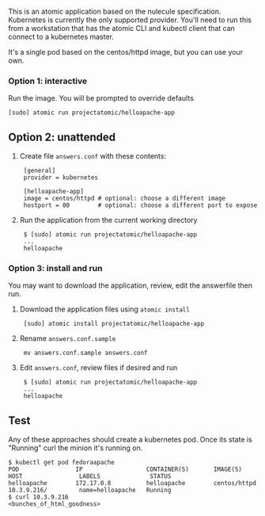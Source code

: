 This is an atomic application based on the nulecule specification. Kubernetes is currently the only supported provider. You'll need to run this from a workstation that has the atomic CLI and kubectl client that can connect to a kubernetes master.

It's a single pod based on the centos/httpd image, but you can use your own.

### Option 1: interactive

Run the image. You will be prompted to override defaults
```
[sudo] atomic run projectatomic/helloapache-app
```

## Option 2: unattended

1. Create file `answers.conf` with these contents:

        [general]
        provider = kubernetes

        [helloapache-app]
        image = centos/httpd # optional: choose a different image
        hostport = 80        # optional: choose a different port to expose

1. Run the application from the current working directory

        $ [sudo] atomic run projectatomic/helloapache-app
        ...
        helloapache

### Option 3: install and run

You may want to download the application, review, edit the answerfile then run.

1. Download the application files using `atomic install`

        [sudo] atomic install projectatomic/helloapache-app

1. Rename `answers.conf.sample`

        mv answers.conf.sample answers.conf

1. Edit `answers.conf`, review files if desired and run

        $ [sudo] atomic run projectatomic/helloapache-app
        ...
        helloapache

## Test
Any of these approaches should create a kubernetes pod. Once its state is "Running" curl the minion it's running on.

```
$ kubectl get pod fedoraapache
POD                IP                  CONTAINER(S)       IMAGE(S)           HOST                LABELS              STATUS
helloapache        172.17.0.8          helloapache        centos/httpd       10.3.9.216/         name=helloapache   Running
$ curl 10.3.9.216
<bunches_of_html_goodness>
```

